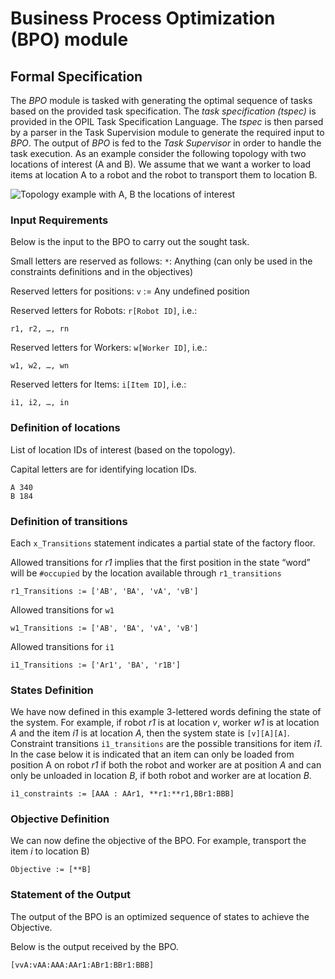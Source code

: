 # Business Process Optimization (BPO) module

## Formal Specification
The *BPO* module is tasked with generating the optimal sequence of tasks based on the provided task specification. The *task specification (tspec)* is provided in the OPIL Task Specification Language. The *tspec* is then parsed by a parser in the Task Supervision module to generate the required input to *BPO*. The output of *BPO* is fed to the *Task Supervisor* in order to handle the task execution. As an example consider the following topology with two locations of interest (A and B). We assume that we want a worker to load items at location A to a robot and the robot to transport them to location B.

![Topology example with A, B the locations of interest](../imgs/topo1.png)

### Input Requirements 
Below is the input to the BPO to carry out the sought task. 

Small letters are reserved as follows:
`*`: Anything (can only be used in the constraints definitions and in the objectives) 

Reserved letters for positions:
`v` := Any undefined position 

Reserved letters for Robots: `r[Robot ID]`, i.e.:
```
r1, r2, …, rn
```
Reserved letters for Workers: `w[Worker ID]`, i.e.:
```
w1, w2, …, wn
```
Reserved letters for Items: `i[Item ID]`, i.e.:
```
i1, i2, …, in
```
### Definition of locations 
List of location IDs of interest (based on the topology).

 Capital letters are for identifying location IDs.
```
A 340
B 184
```

### Definition of transitions
Each `x_Transitions` statement indicates a partial state of the factory floor. 

Allowed transitions for *r1* implies that the first position in the state “word” will be `#occupied` by the location available through `r1_transitions`
```
r1_Transitions := ['AB', 'BA', 'vA', 'vB']
```
Allowed transitions for `w1`
```
w1_Transitions := ['AB', 'BA', 'vA', 'vB']
```
Allowed transitions for `i1`
```
i1_Transitions := ['Ar1', 'BA', 'r1B']
```

### States Definition 
We have now defined in this example 3-lettered words defining the state of the system. For example, if robot *r1* is at location *v*, worker *w1* is at location *A* and the item *i1* is at location *A*, then the system state is `[v][A][A]`. Constraint transitions `i1_transitions` are the possible transitions for item *i1*. In the case below it is indicated that an item can only be loaded from position A on robot *r1* if both the robot and worker are at position *A* and can only be unloaded in location *B*, if both robot and worker are at location *B*.
```
i1_constraints := [AAA : AAr1, **r1:**r1,BBr1:BBB] 
```
### Objective Definition 
We can now define the objective of the BPO. For example, transport the item *i* to location B)
```
Objective := [**B]
```

### Statement of the Output 
The output of the BPO is an optimized sequence of states to achieve the Objective.

 Below is the output received by the BPO. 
 
```
[vvA:vAA:AAA:AAr1:ABr1:BBr1:BBB]
```